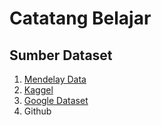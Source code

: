# Catatang Belajar

## Sumber Dataset 
1. [Mendelay Data](https://data.mendeley.com/)
2. [Kaggel](https://www.kaggle.com/datasets)
3. [Google Dataset](https://datasetsearch.research.google.com)
4. Github
